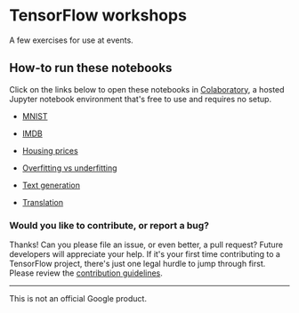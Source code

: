 # TensorFlow workshops

A few exercises for use at events.

## How-to run these notebooks

Click on the links below to open these notebooks in [Colaboratory](https://colab.research.google.com), a hosted Jupyter notebook environment that's free to use and requires no setup.

* [MNIST](https://colab.research.google.com/github/tensorflow/docs/blob/master/site/en/tutorials/keras/basic_classification.ipynb)

* [IMDB](https://colab.research.google.com/github/tensorflow/docs/blob/master/site/en/tutorials/keras/basic_text_classification.ipynb)

* [Housing prices](https://colab.research.google.com/github/tensorflow/docs/blob/master/site/en/tutorials/keras/basic_regression.ipynb)

* [Overfitting vs underfitting](https://colab.research.google.com/github/tensorflow/docs/blob/master/site/en/tutorials/keras/overfit_and_underfit.ipynb)

* [Text generation](https://colab.research.google.com/github/tensorflow/docs/blob/master/site/en/tutorials/sequences/text_generation.ipynb)

* [Translation](https://colab.research.google.com/github/tensorflow/tensorflow/blob/master/tensorflow/contrib/eager/python/examples/nmt_with_attention/nmt_with_attention.ipynb)

### Would you like to contribute, or report a bug?

Thanks! Can you please file an issue, or even better, a pull request? Future developers will appreciate your help. If it's your first time contributing to a TensorFlow project, there's just one legal hurdle to jump through first. Please review the [contribution guidelines](CONTRIBUTING.md).

---

This is not an official Google product.
